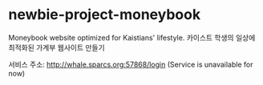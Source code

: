 # newbie-project-moneybook
Moneybook website optimized for Kaistians' lifestyle. 카이스트 학생의 일상에 최적화된 가계부 웹사이트 만들기

서비스 주소: http://whale.sparcs.org:57868/login (Service is unavailable for now)
